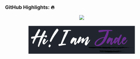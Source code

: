 
### GitHub Highlights: :fire:
<div align="center">
  <a href="https://commits.top/philippines_public.html" target="_blank">
     <img src="https://github-readme-streak-stats.herokuapp.com/?user=jade-arinal-banares&theme=buefy-dark&date_format=M%20j%5B%2C%20Y%5D" />
  </a>
</div>
<br>
<div align="center">
  <a href="https://portfolio-pvix.vercel.app/" target="_blank">
     <img src="HsdjdhclawIDU.png" width="350"/>
  </a>
</div>
